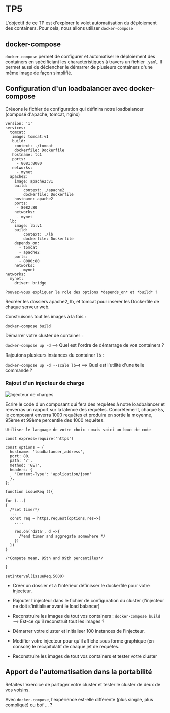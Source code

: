 # TP5

L'objectif de ce TP est d'explorer le volet automatisation du déploiement des containers. 
Pour cela, nous allons utiliser `docker-compose` 

## docker-compose

`docker-compose` permet de configurer et automatiser le déploiement des containers en spécificiant les charactéristiques à travers un fichier `.yaml`. 
Il permet aussi de déclencher le démarrer de plusieurs containers d'une même image de façon simplifié. 

## Configuration d'un loadbalancer avec docker-compose

Créeons le fichier de configuration qui définira notre loadbalancer (composé d'apache, tomcat, nginx)

```
version: '1'
services:
  tomcat:
   image: tomcat:v1
   build:
    context: ./tomcat
    dockerfile: Dockerfile
   hostname: tc1
   ports:
     - 8081:8080
   networks:
     - mynet 
  apache2:
    image: apache2:v1
    build:
        context: ./apache2
        dockerfile: Dockerfile 
    hostname: apache2
    ports:
     - 8082:80
    networks:
     - mynet 
  lb:
    image: lb:v1
    build:
        context: ./lb
        dockerfile: Dockerfile 
    depends_on:
      - tomcat
      - apache2
    ports:
      - 8080:80
    networks:
      - mynet
networks:
  mynet:
    driver: bridge 
```


`Pouvez-vous expliquer le role des options *depends_on* et *build* ?`

Recréer les dossiers apache2, lb, et tomcat pour inserer les Dockerfile de chaque serveur web.

Construisons tout les images à la fois : 

`docker-compose build` 

Démarrer votre cluster de container : 

`docker-compose up -d` ==> Quel est l'ordre de démarrage de vos containers ?

Rajoutons plusieurs instances du container `lb` : 

`docker-compose up -d --scale lb=4` ==> Quel est l'utilité d'une telle commande ?

### Rajout d'un injecteur de charge 

![Injecteur de charges](/injector.png)


Ecrire le code d'un composant qui fera des requêtes à notre loadbalancer et renverras un rapport sur la latence des requêtes. 
Concrètement, chaque 5s, le composant enverra 1000 requêtes et produira en sortie la moyenne, 95ème et 99ème percentile des 1000 requêtes. 

`Utiliser le language de votre choix : mais voici un bout de code`

```
const express=require('https')

const options = {
  hostname: 'loadbalancer_address',
  port: 80,
  path: '/',
  method: 'GET',
  headers: {
    'Content-Type': 'application/json'
  },
};

function issueReq (){
  
for (...)
{
  /*set timer*/
  ...
  const req = https.request(options,res=>{
    ....

    res.on('data', d =>{
      /*end timer and aggregate somewhere */
    })
  })
}

/*Compute mean, 95th and 99th percentiles*/

}

setInterval(issueReq,5000)

```



- Créer un dossier et à l'intérieur définisser le dockerfile pour votre injecteur. 

- Rajouter l'injecteur dans le fichier de configuration du cluster (l'injecteur ne doit s'initialiser avant le load balancer)

- Reconstruire les images de tout vos containers : `docker-compose build` ==> Est-ce qu'il reconstruit tout les images ?

- Démarrer votre cluster et initialiser 100 instances de l'injecteur. 

- Modifier votre injecteur pour qu'il affiche sous forme graphique (en console) le recapitulatif de chaque jet de requêtes.

- Reconstruire les images de tout vos containers et tester votre cluster 


## Apport de l'automatisation dans la portabilité 

Refaites l'exercice de partager votre cluster et tester le cluster de deux de vos voisins. 

Avec `docker-compose`, l'expérience est-elle différente (plus simple, plus compliqué) ou bof ... ?






